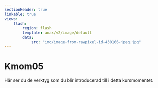 ```yaml
---
sectionHeader: true
linkable: true
views:
    flash:
        region: flash
        template: anax/v2/image/default
        data:
            src: "img/image-from-rawpixel-id-430166-jpeg.jpg"
---
```

Kmom05
=========================

Här ser du de verktyg som du blir introducerad till i detta kursmomentet.
